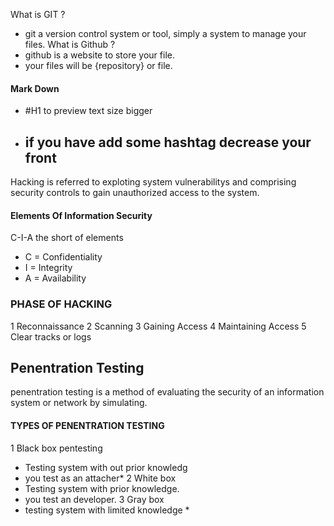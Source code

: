 
What is GIT ?
* git a version control system or tool, simply a system to manage your files.
What is Github ?
* github is a website to store your file.
* your files will be {repository} or file.
#### Mark Down 
* #H1 to preview text size bigger 
* ## if you have add some hashtag decrease your front
Hacking is referred to exploting system vulnerabilitys and comprising security controls to gain unauthorized access to the system.

#### Elements Of Information Security 
C-I-A the short of elements 
* C = Confidentiality 
* I = Integrity 
* A = Availability 
### PHASE OF HACKING 
1 Reconnaissance
2 Scanning
3 Gaining Access
4 Maintaining Access
5 Clear tracks or logs
## Penentration Testing
penentration testing is a method of evaluating the security of an information system or network by simulating.
#### TYPES OF PENENTRATION TESTING
1 Black box pentesting
* Testing system with out prior knowledg
* you test as an attacher*
2  White box 
* Testing system with prior knowledge.
* you test an developer.
3 Gray box 
* testing system with limited knowledge *
<!---
yohaneseyohe/yohaneseyohe is a ✨ special ✨ repository because its `README.md` (this file) appears on your GitHub profile.
You can click the Preview link to take a look at your changes.
--->
